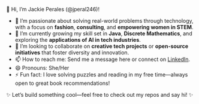 👋 Hi, I’m Jackie Perales (@jperal246)!  
- 👀 I’m passionate about solving real-world problems through technology, with a focus on **fashion**, **consulting**, and **empowering women in STEM**.  
- 🌱 I’m currently growing my skill set in **Java**, **Discrete Mathematics**, and exploring the **applications of AI in tech industries**.  
- 💞️ I’m looking to collaborate on **creative tech projects** or **open-source initiatives** that foster diversity and innovation.  
- 📫 How to reach me: Send me a message here or connect on [LinkedIn](https://www.linkedin.com/in/jacquelineperales/).  
- 😄 Pronouns: She/Her  
- ⚡ Fun fact: I love solving puzzles and reading in my free time—always open to great book recommendations!  

✨ Let’s build something cool—feel free to check out my repos and say hi! ✨  


<!---
jperal246/jperal246 is a ✨ special ✨ repository because its `README.md` (this file) appears on your GitHub profile.
You can click the Preview link to take a look at your changes.
--->
